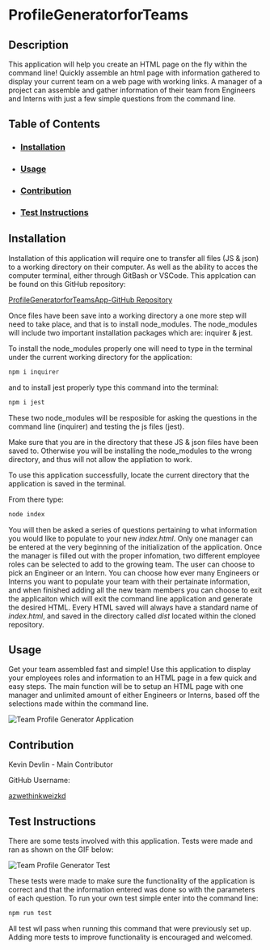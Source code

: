 # ProfileGeneratorforTeams

## Description

This application will help you create an HTML page on the fly within the command line! Quickly assemble an html page with information gathered to display your current team on a web page with working links. A manager of a project can assemble and gather information of their team from Engineers and Interns with just a few simple questions from the command line.

## Table of Contents

- ### [Installation](#installation)
- ### [Usage](#usage)
- ### [Contribution](#contribution)
- ### [Test Instructions](#testInstructions)

## Installation

Installation of this application will require one to transfer all files (JS & json) to a working directory on their computer. As well as the ability to acces the computer terminal, either through GitBash or VSCode. This applcation can be found on this GitHub repository:

[ProfileGeneratorforTeamsApp-GitHub Repository](https://github.com/azwethinkweizkd/ProfileGeneratorforTeams)

Once files have been save into a working directory a one more step will need to take place, and that is to install node_modules. The node_modules will include two important installation packages which are: inquirer & jest.

To install the node_modules properly one will need to type in the terminal under the current working directory for the application:

```bash
npm i inquirer
```

and to install jest properly type this command into the terminal:

```bash
npm i jest
```

These two node_modules will be resposible for asking the questions in the command line (inquirer) and testing the js files (jest).

Make sure that you are in the directory that these JS & json files have been saved to. Otherwise you will be installing the node_modules to the wrong directory, and thus will not allow the appliation to work.

To use this application successfully, locate the current directory that the application is saved in the terminal.

From there type:

```bash
node index
```

You will then be asked a series of questions pertaining to what information you would like to populate to your new _index.html_. Only one manager can be entered at the very beginning of the initialization of the application. Once the manager is filled out with the proper infomation, two different employee roles can be selected to add to the growing team. The user can choose to pick an Engineer or an Intern. You can choose how ever many Engineers or Interns you want to populate your team with their pertainate information, and when finished adding all the new team members you can choose to exit the applicaiton which will exit the command line application and generate the desired HTML. Every HTML saved will always have a standard name of _index.html_, and saved in the directory called _dist_ located within the cloned repository.

## Usage

Get your team assembled fast and simple! Use this application to display your employees roles and information to an HTML page in a few quick and easy steps. The main function will be to setup an HTML page with one manager and unlimited amount of either Engineers or Interns, based off the selections made within the command line.

![Team Profile Generator Application](assets/gif/applicationScreenshot.gif)

## Contribution

Kevin Devlin - Main Contributor

GitHub Username:

[azwethinkweizkd](https://github.com/azwethinkweizkd)

## Test Instructions

There are some tests involved with this application. Tests were made and ran as shown on the GIF below:

![Team Profile Generator Test](assets/gif/testScreenshot.gif)

These tests were made to make sure the functionality of the application is correct and that the information entered was done so with the parameters of each question. To run your own test simple enter into the command line:

```bash
npm run test
```

All test wll pass when running this command that were previously set up. Adding more tests to improve functionality is encouraged and welcomed.
